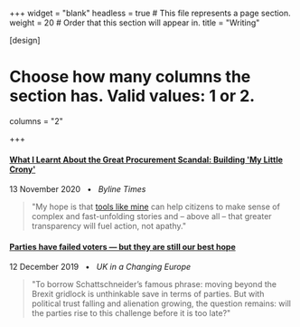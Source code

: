 +++
widget = "blank"
headless = true  # This file represents a page section.
weight = 20  # Order that this section will appear in.
title = "Writing"

[design]
# Choose how many columns the section has. Valid values: 1 or 2.
columns = "2"

+++

    
#### <i class="far fa-newspaper"></i> [What I Learnt About the Great Procurement Scandal: Building 'My Little Crony'](https://bylinetimes.com/2020/11/13/what-i-learnt-about-the-great-procurement-scandal-building-my-little-crony/)

13 November 2020 &nbsp; &bull; &nbsp; _Byline Times_

> "My hope is that [tools like mine](https://sophieehill.shinyapps.io/my-little-crony/) can help citizens to make sense of complex and fast-unfolding stories and – above all – that greater transparency will fuel action, not apathy." 




#### <i class="far fa-newspaper"></i> [Parties have failed voters — but they are still our best hope](https://ukandeu.ac.uk/parties-have-failed-voters-but-they-are-still-our-best-hope/)

12 December 2019 &nbsp; &bull; &nbsp; _UK in a Changing Europe_

 > "To borrow Schattschneider’s famous phrase: moving beyond the Brexit gridlock is unthinkable save in terms of parties. But with political trust falling and alienation growing, the question remains: will the parties rise to this challenge before it is too late?"
    
    
